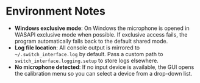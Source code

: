 # Environment Notes

- **Windows exclusive mode**: On Windows the microphone is opened in WASAPI exclusive mode when possible. If exclusive access fails, the program automatically falls back to the default shared mode.
- **Log file location**: All console output is mirrored to `~/.switch_interface.log` by default. Pass a custom path to `switch_interface.logging.setup` to store logs elsewhere.
- **No microphone detected**: If no input device is available, the GUI opens the calibration menu so you can select a device from a drop-down list.
